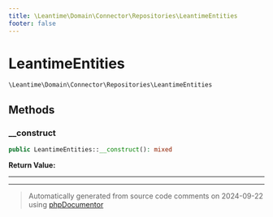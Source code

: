 ```yaml
---
title: \Leantime\Domain\Connector\Repositories\LeantimeEntities
footer: false
---
```


# LeantimeEntities




`\Leantime\Domain\Connector\Repositories\LeantimeEntities`




## Methods

### __construct



```php
public LeantimeEntities::__construct(): mixed
```









**Return Value:**





---


---
> Automatically generated from source code comments on 2024-09-22 using [phpDocumentor](http://www.phpdoc.org/)
